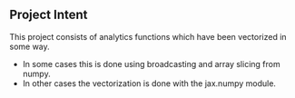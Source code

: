 ## Project Intent
This project consists of analytics functions which have been vectorized in some way.
- In some cases this is done using broadcasting and array slicing from numpy.
- In other cases the vectorization is done with the jax.numpy module.
